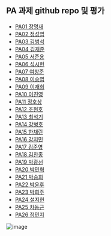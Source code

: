 ## PA 과제 github repo 및 평가


- [PA01	장명재]()
- [PA02	정성엽]()
- [PA03	김범석]()
- [PA04	김재준]()
- [PA05	서준용]()
- [PA06	석시현]()
- [PA07	여창준]()
- [PA08	이승엽]()
- [PA09	이재희]()
- [PA10	이진영]()
- [PA11	정호상]()
- [PA12	조현호]()
- [PA13	최석기]()
- [PA14	강병호]()
- [PA15	한채린]()
- [PA16	강지민]()
- [PA17	김준영]()
- [PA18	김찬종]()
- [PA19	박광선]()
- [PA20	박민혁]()
- [PA21	박승희]()
- [PA22	박윤후]()
- [PA23	박희주]()
- [PA24	설지현]()
- [PA25	차동근]()
- [PA26	정민지]()

![image](https://user-images.githubusercontent.com/8246219/110066296-75456700-7db4-11eb-8973-dcdba2b57f9b.png)
